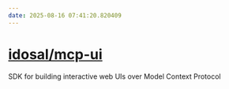 ```yaml
---
date: 2025-08-16 07:41:20.820409
---
```


# [idosal/mcp-ui](https://github.com/idosal/mcp-ui)

SDK for building interactive web UIs over Model Context Protocol